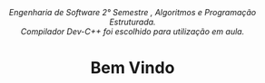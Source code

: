 <div align="center">
<i align="center" >Engenharia de Software 2° Semestre , Algoritmos e Programação Estruturada.</i> <br>
<i align="center" >Compilador Dev-C++ foi escolhido para utilização em aula. </i> 

<h1 align="center">Bem Vindo</h1>
<div align="center">
</div>
